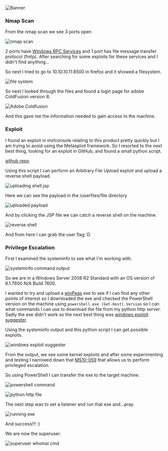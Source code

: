 ![Banner](https://imgur.com/yR0OVu5.png)


<h3>Nmap Scan</h3>

<p>From the nmap scan we see 3 ports open</p>

![nmap scan](https://imgur.com/ezBo8wN.png)

2 ports have [Windows RPC Services](https://docs.microsoft.com/en-us/windows/win32/rpc/rpc-start-page) and 1 port has file message transfer protocol (fmtp). After searching for some exploits for these services and I didn't find anything...

So next I tried to go to 10.10.10.11:8500 in firefox and it showed a filesystem.

![file system](https://imgur.com/82B1nWq.png)

So next I looked through the files and found a login page for adobe ColdFusion version 8.

![Adobe Coldfusion](https://imgur.com/9fh3X8y.png)

And this gave me the information needed to gain access to the machine.

<h3>Exploit</h3>

I found an exploit in msfconsole relating to this product pretty quickly but I am trying to avoid using the Metasploit framework. So I resorted to the next best thing, looking for an exploit in GitHub, and found a small python script.

[github repo](https://github.com/zaphoxx/zaphoxx-coldfusion/blob/main/2265.py)

Using this script I can perform an Arbitrary File Upload exploit and upload a reverse shell payload. 

![uploading shell.jsp](https://imgur.com/mlPDDXm.png)

Here we can see the payload in the /userfiles/file directory

![uploaded payload](https://imgur.com/wc9HhRc.png)

And by clicking the JSP file we can catch a reverse shell on the machine.

![reverse shell](https://imgur.com/xwykOMU.png)

And from here I can grab the user flag :D

<h3>Privilege Escalation</h3>

First I examined the systeminfo to see what I'm working with. 

![systeminfo command output](https://imgur.com/djZaxkD.png)

So we are in a Windows Server 2008 R2 Standard with an OS version of 6.1.7600 N/A Build 7600.

I wanted to try and upload a [winPeas](https://github.com/carlospolop/PEASS-ng/blob/master/winPEAS/winPEASexe/README.md) exe to see if I can find any other points of interest so I downloaded the exe and checked the PowerShell version on the machine using `powershell.exe (Get-Host).Version` so I can what commands I can use to download the file from my python http server. Sadly the exe didn't work so the next best thing was [windows exploit suggester](https://github.com/AonCyberLabs/Windows-Exploit-Suggester). 

Using the systeminfo output and this python script I can get possible exploits. 

![windows exploit suggester](https://imgur.com/EtdKJ7M.png)

From the output, we see some kernel exploits and after some experimenting and testing I narrowed down that [MS10-059](https://docs.microsoft.com/en-us/security-updates/securitybulletins/2010/ms10-059) that allows us to perform privileged escalation.

So using PowerShell I can transfer the exe to the target machine.

![powershell command](https://imgur.com/tLeXanF.png)

![python http file](https://imgur.com/EhEA00K.png)

The next step was to set a listener and run that exe and...pray

![running exe](https://imgur.com/ZqO1Rfq.png)

And success!!! :)

We are now the superuser.

![superuser whomai cmd](https://imgur.com/nN1bQba.png)




